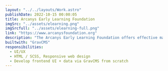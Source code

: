 ```yaml
---
layout: "../../layouts/Work.astro"
publishDate: 2022-10-15 00:00:05
title: Arcanys Early Learning Foundation
imgSrc: "../assets/elearning.png"
imgSrcfull: "../assets/elearning-full.png"
link: "https://www.arcanysfoundation.org"
description: "The Arcanys Early Learning Foundation offers effective math coaching programs to parents and preschool children from low-income areas of the Philippines."
builtwith: "GravCMS"
responsibilities:
  - UI/UX
  - HTML / SCSS, Responsive web design
  - Develop frontend UI + data via GravCMS from scratch
---
```

